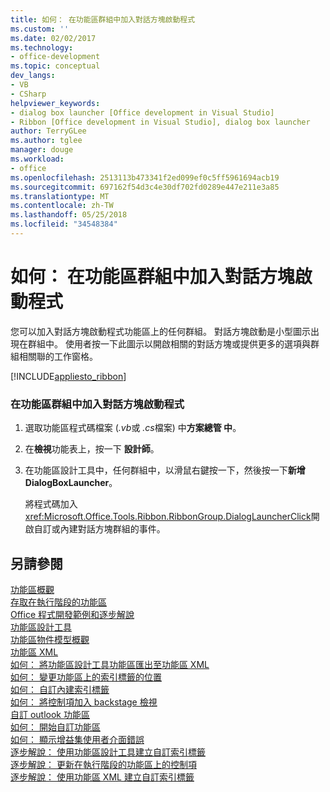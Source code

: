 ```yaml
---
title: 如何： 在功能區群組中加入對話方塊啟動程式
ms.custom: ''
ms.date: 02/02/2017
ms.technology:
- office-development
ms.topic: conceptual
dev_langs:
- VB
- CSharp
helpviewer_keywords:
- dialog box launcher [Office development in Visual Studio]
- Ribbon [Office development in Visual Studio], dialog box launcher
author: TerryGLee
ms.author: tglee
manager: douge
ms.workload:
- office
ms.openlocfilehash: 2513113b473341f2ed099ef0c5ff5961694acb19
ms.sourcegitcommit: 697162f54d3c4e30df702fd0289e447e211e3a85
ms.translationtype: MT
ms.contentlocale: zh-TW
ms.lasthandoff: 05/25/2018
ms.locfileid: "34548384"
---
```

# <a name="how-to-add-a-dialog-box-launcher-to-a-ribbon-group"></a>如何： 在功能區群組中加入對話方塊啟動程式
  您可以加入對話方塊啟動程式功能區上的任何群組。 對話方塊啟動是小型圖示出現在群組中。 使用者按一下此圖示以開啟相關的對話方塊或提供更多的選項與群組相關聯的工作窗格。  
  
 [!INCLUDE[appliesto_ribbon](../vsto/includes/appliesto-ribbon-md.md)]  
  
### <a name="to-add-a-dialog-box-launcher-to-a-ribbon-group"></a>在功能區群組中加入對話方塊啟動程式  
  
1.  選取功能區程式碼檔案 (*.vb*或 *.cs*檔案) 中**方案總管 中**。  
  
2.  在**檢視**功能表上，按一下 **設計師**。  
  
3.  在功能區設計工具中，任何群組中，以滑鼠右鍵按一下，然後按一下**新增 DialogBoxLauncher**。  
  
     將程式碼加入<xref:Microsoft.Office.Tools.Ribbon.RibbonGroup.DialogLauncherClick>開啟自訂或內建對話方塊群組的事件。  
  
## <a name="see-also"></a>另請參閱  
 [功能區概觀](../vsto/ribbon-overview.md)   
 [存取在執行階段的功能區](../vsto/accessing-the-ribbon-at-run-time.md)   
 [Office 程式開發範例和逐步解說](../vsto/office-development-samples-and-walkthroughs.md)   
 [功能區設計工具](../vsto/ribbon-designer.md)   
 [功能區物件模型概觀](../vsto/ribbon-object-model-overview.md)   
 [功能區 XML](../vsto/ribbon-xml.md)   
 [如何： 將功能區設計工具功能區匯出至功能區 XML](../vsto/how-to-export-a-ribbon-from-the-ribbon-designer-to-ribbon-xml.md)   
 [如何： 變更功能區上的索引標籤的位置](../vsto/how-to-change-the-position-of-a-tab-on-the-ribbon.md)   
 [如何： 自訂內建索引標籤](../vsto/how-to-customize-a-built-in-tab.md)   
 [如何： 將控制項加入 backstage 檢視](../vsto/how-to-add-controls-to-the-backstage-view.md)   
 [自訂 outlook 功能區](../vsto/customizing-a-ribbon-for-outlook.md)   
 [如何： 開始自訂功能區](../vsto/how-to-get-started-customizing-the-ribbon.md)   
 [如何： 顯示增益集使用者介面錯誤](../vsto/how-to-show-add-in-user-interface-errors.md)   
 [逐步解說： 使用功能區設計工具建立自訂索引標籤](../vsto/walkthrough-creating-a-custom-tab-by-using-the-ribbon-designer.md)   
 [逐步解說： 更新在執行階段的功能區上的控制項](../vsto/walkthrough-updating-the-controls-on-a-ribbon-at-run-time.md)   
 [逐步解說： 使用功能區 XML 建立自訂索引標籤](../vsto/walkthrough-creating-a-custom-tab-by-using-ribbon-xml.md)  
  
  